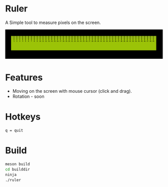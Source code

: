 # Ruler

A Simple tool to measure pixels on the screen.

![Screenshot](ruler.png)

# Features

* Moving on the screen with mouse cursor (click and drag).
* Rotation - soon

# Hotkeys

```
q = quit 
```

# Build

```sh
meson build
cd builddir
ninja
./ruler
```


